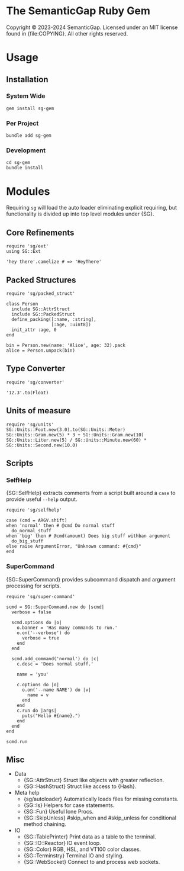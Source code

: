 # The SemanticGap Ruby Gem

Copyright © 2023-2024 SemanticGap. Licensed under
an MIT license found in {file:COPYING}. All other
rights reserved.

# Usage

## Installation

### System Wide

    gem install sg-gem

### Per Project

    bundle add sg-gem

### Development

    cd sg-gem
    bundle install


# Modules

Requiring `sg` will load the auto loader eliminating explicit
requiring, but functionality is divided up into top level
modules under {SG}.

## Core Refinements

    require 'sg/ext'
    using SG::Ext

    'hey there'.camelize # => 'HeyThere'

## Packed Structures

    require 'sg/packed_struct'

    class Person
      include SG::AttrStruct
      include SG::PackedStruct
      define_packing([:name, :string],
                     [:age, :uint8])
      init_attr :age, 0
    end

    bin = Person.new(name: 'Alice', age: 32).pack
    alice = Person.unpack(bin)

## Type Converter

    require 'sg/converter'

    '12.3'.to(Float)

## Units of measure

    require 'sg/units'
    SG::Units::Foot.new(3.0).to(SG::Units::Meter)
    SG::Units::Gram.new(5) * 3 + SG::Units::Gram.new(10)
    SG::Units::Liter.new(5) / SG::Units::Minute.new(60) * SG::Units::Second.new(10.0)

## Scripts

### SelfHelp

{SG::SelfHelp}  extracts comments from a script built around a `case`
to provide useful `--help` output.

    require 'sg/selfhelp'

    case (cmd = ARGV.shift)
    when 'normal' then # @cmd Do normal stuff
      do_normal_stuff
    when 'big' then # @cmd(amount) Does big stuff withban argument
      do_big_stuff
    else raise ArgumentError, "Unknown command: #{cmd}"
    end


### SuperCommand

{SG::SuperCommand} provides subcommand dispatch and argument processing
for scripts.

    require 'sg/super-command'

    scmd = SG::SuperCommand.new do |scmd|
      verbose = false

      scmd.options do |o|
        o.banner = 'Has many commands to run.'
        o.on('--verbose') do
          verbose = true
        end
      end

      scmd.add_command('normal') do |c|
        c.desc = 'Does normal stuff.'

        name = 'you'

        c.options do |o|
          o.on('--name NAME') do |v|
            name = v
          end
        end
        c.run do |args|
          puts("Hello #{name}.")
        end
      end
    end

    scmd.run


## Misc

* Data
    * {SG::AttrStruct} Struct like objects with greater reflection.
    * {SG::HashStruct} Struct like access to {Hash}.
* Meta help
    * {sg/autoloader} Automatically loads files for missing constants.
    * {SG::Is} Helpers for case statements.
    * {SG::Fun} Useful lone Procs.
    * {SG::SkipUnless} #skip_when and #skip_unless for conditional method chaining.
* IO
    * {SG::TablePrinter} Print data as a table to the terminal.
    * {SG::IO::Reactor} IO event loop.
    * {SG::Color} RGB, HSL, and VT100 color classes.
    * {SG::Terminstry} Terminal IO and styling.
    * {SG::WebSocket} Connect to and process web sockets.
